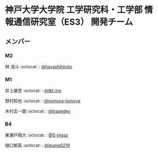 # 神戸大学大学院 工学研究科・工学部 情報通信研究室（ES3） 開発チーム
## メンバー
### M2
林 滉斗	:octocat: : [@hayashihiroto](https://github.com/hayashihiroto)

### M1

井上雄登 :octocat: : [@tkt-ino](https://github.com/tkt-ino)

野村知也 :octocat: : [@nomura-tomoya](https://github.com/nomura-tomoya)

木村圭一朗 :octocat: : [@trapedev](https://github.com/trapedev)

### B4
東瀬戸翔大 :octocat: : [@S-higss](https://github.com/S-higss)

樋口郁真 :octocat: : [@ikuma0219](https://github.com/ikuma0219)

